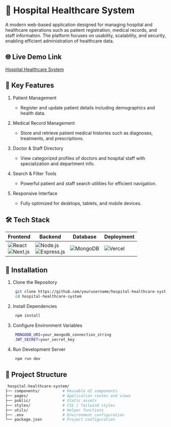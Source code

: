 # 🏥 Hospital Healthcare System
A modern web-based application designed for managing hospital and healthcare operations such as patient registration, medical records, and staff information. The platform focuses on usability, scalability, and security, enabling efficient administration of healthcare data.

## 🌐 Live Demo Link
[Hospital Healthcare System](https://hospital-healthcare-system.vercel.app/)

## 📌 Key Features
1. Patient Management
   - Register and update patient details including demographics and health data.

2. Medical Record Management
   - Store and retrieve patient medical histories such as diagnoses, treatments, and prescriptions.

3. Doctor & Staff Directory
   - View categorized profiles of doctors and hospital staff with specialization and department info.

4. Search & Filter Tools
   - Powerful patient and staff search utilities for efficient navigation.

5. Responsive Interface
   - Fully optimized for desktops, tablets, and mobile devices.

## 🛠️ Tech Stack

| Frontend | Backend | Database | Deployment | 
|----------|---------|----------|------------|
| ![React](https://img.shields.io/badge/React-20232A?style=for-the-badge&logo=react&logoColor=61DAFB)<br>![Next.js](https://img.shields.io/badge/Next.js-000000?style=for-the-badge&logo=nextdotjs&logoColor=white) | ![Node.js](https://img.shields.io/badge/Node.js-339933?style=for-the-badge&logo=nodedotjs&logoColor=white)<br>![Express.js](https://img.shields.io/badge/Express.js-404D59?style=for-the-badge&logo=express&logoColor=white) | ![MongoDB](https://img.shields.io/badge/MongoDB-4EA94B?style=for-the-badge&logo=mongodb&logoColor=white) | ![Vercel](https://img.shields.io/badge/Vercel-000000?style=for-the-badge&logo=vercel&logoColor=white) | 

## 🚀 Installation
1. Clone the Repository
   
   ```bash
    git clone https://github.com/yourusername/hospital-healthcare-system.git
    cd hospital-healthcare-system
   ```
   
2. Install Dependencies   

   ```bash
    npm install
   ```
3. Configure Environment Variables

   ```bash
    MONGODB_URI=your_mongodb_connection_string
    JWT_SECRET=your_secret_key
   ```

4. Run Development Server
   ```bash
    npm run dev
   ```
      
## 📁 Project Structure

```bash
 hospital-healthcare-system/
├── components/          # Reusable UI components
├── pages/               # Application routes and views
├── public/              # Static assets
├── styles/              # CSS / Tailwind styles
├── utils/               # Helper functions
├── .env                 # Environment configuration
└── package.json         # Project configuration
```
